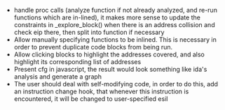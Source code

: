
- handle proc calls (analyze function if not already analyzed, and re-run functions which are in-lined), it makes more sense to update the constraints in _explore_block() when there is an address collision and check eip there, then split into function if necessary
- Allow manually specifying functions to be inlined. This is necessary in order to prevent duplicate code blocks from being run.
- Allow clicking blocks to highlight the addresses covered, and also highlight its corresponding list of addresses
- Present cfg in javascript, the result would look something like ida's analysis and generate a graph
- The user should deal with self-modifying code, in order to do this, add an instruction change hook, that whenever this instruction is encountered, it will be changed to user-specified esil
